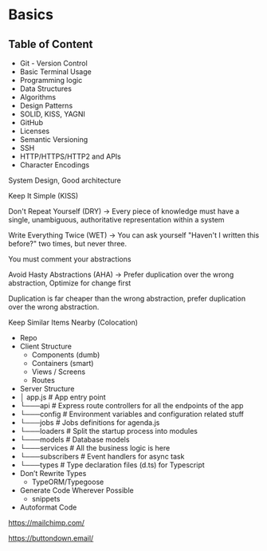 # Basics

## Table of Content

* Git - Version Control
* Basic Terminal Usage
* Programming logic
* Data Structures
* Algorithms
* Design Patterns
* SOLID, KISS, YAGNI
* GitHub
* Licenses
* Semantic Versioning
* SSH
* HTTP/HTTPS/HTTP2 and APIs
* Character Encodings

System Design, Good architecture

Keep It Simple (KISS)

Don't Repeat Yourself (DRY) -> Every piece of knowledge must have a single, unambiguous, authoritative representation within a system

Write Everything Twice (WET) -> You can ask yourself "Haven't I written this before?" two times, but never three.

You must comment your abstractions

Avoid Hasty Abstractions (AHA) -> Prefer duplication over the wrong abstraction, Optimize for change first

Duplication is far cheaper than the wrong abstraction, prefer duplication over the wrong abstraction.

Keep Similar Items Nearby (Colocation)

* Repo
* Client Structure
  * Components (dumb)
  * Containers (smart)
  * Views / Screens
  * Routes
* Server Structure
 * │ app.js # App entry point
 * └───api # Express route controllers for all the endpoints of the app
 * └───config # Environment variables and configuration related stuff
 * └───jobs # Jobs definitions for agenda.js
 * └───loaders # Split the startup process into modules
 * └───models # Database models
 * └───services # All the business logic is here
 * └───subscribers # Event handlers for async task
 * └───types # Type declaration files (d.ts) for Typescript
* Don’t Rewrite Types
  * TypeORM/Typegoose
* Generate Code Wherever Possible
  * snippets
* Autoformat Code


https://mailchimp.com/

https://buttondown.email/

